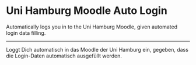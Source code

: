 # Uni Hamburg Moodle Auto Login


Automatically logs you in to the Uni Hamburg Moodle, given automated login data filling.

---

Loggt Dich automatisch in das Moodle der Uni Hamburg ein, gegeben, dass die Login-Daten automatisch ausgefüllt werden.

